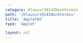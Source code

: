 ```yaml
---
category: Klausur2014INachtermin
path: '/Klausur2014INachtermin'
title: 'AppletB2'
type: 'Applet'

layout: nil
---
```

<link type="text/css" href="https://cdnjs.cloudflare.com/ajax/libs/jsxgraph/0.99.6/jsxgraph.css"><link rel="stylesheet" type="text/css" href="//cdnjs.cloudflare.com/ajax/libs/jsxgraph/0.99.7/jsxgraph.css" />
<div id="3f473e3d-a444-4b74-9e9b-44f8db2458bd" class="jxgbox" style="width:500px; height:500px">
<script type="text/javascript">
    (function() {
	const board = JXG.JSXGraph.initBoard('3f473e3d-a444-4b74-9e9b-44f8db2458bd', {
    							boundingbox: [-8, 13, 8, -3],
                  axis: false
              });
var M = board.create('point', [0,0], {name:'M', color:'red', fixed:true});
var S = board.create('point', [0,10], {color:'red', name:'S', fixed:true});
var A = board.create('point', [-4,0], {name:'A', fixed:true, color:'red'});
var C = board.create('point',[4,0], {name:'C', fixed:true, color:'red'});
var B = board.create('point', [Math.sin(315/180*Math.PI)*2, Math.sin(315/180*Math.PI)*2], {color:'red', name:'B',fixed:true});
var D = board.create('point', [Math.sin(45/180*Math.PI)*2, Math.sin(45/180*Math.PI)*2], {color:'red', name:'D',fixed:true});

var AB = board.create('segment', [A,B], {color:'red'});
board.create('segment', [B,C], {color:'red'});
board.create('segment', [C,D], {color:'red'});
var AD = board.create('segment', [D,A], {color:'red'});
var AS = board.create('segment', [A,S], {color:'red'});
var BS = board.create('segment', [B,S], {color:'red'});
var CS = board.create('segment', [C,S], {color:'red'});
var DS = board.create('segment', [D,S], {color:'red'});

var AC = board.create('segment', [A,C], {color:'gray', strokeWidth:2});
board.create('segment', [B,D], {color:'gray', strokeWidth:2});

board.create('angle', [A,S,C], {name:' ', radius:2});

var Z = board.create('point', [0,7], {color:'red', name:'Z', fixed:true});

var A = board.create('glider', [AS], {color:'orange', name:'A'});
var temp = board.create('parallel', [A,AC], {visible:false});

var C = board.create('intersection', [temp, CS], {color:'green', name:'C', fixed:true});

var temp = board.create('parallel', [A,AB], {visible:false});

var B = board.create('intersection', [temp, BS], {color:'green', name:'B', fixed:true});

var temp = board.create('parallel', [A,AD], {visible:false});

var D = board.create('intersection', [temp, DS], {color:'green', name:'D', fixed:true});

var M1 = board.create('midpoint', [A,C], {color:'green', name:'M', fixed:true});
board.create('polygon', [A,B,C,D]);
board.create('segment', [A,D], {color:'green'});
board.create('segment', [B,C], {color:'green'});
board.create('segment', [A,B], {color:'green'});
board.create('segment', [C,D], {color:'green'});

board.create('segment', [A,Z], {color:'green'});
board.create('segment', [B,Z], {color:'green'});
board.create('segment', [C,Z], {color:'green'});
board.create('segment', [Z,D], {color:'green'});

var phi = board.create('angle', [A,Z,C], {orthotype:'sectordot', radius:1.5, name:'&phi;', label:{fontsize:16}});

board.create('segment', [A,M], {color:'purple'});
board.create('segment', [B,M], {color:'purple'});
board.create('segment', [C,M], {color:'purple'});
board.create('segment', [D,M], {color:'purple'});

board.create('text', [-5,10, function(){return '&phi; = ' + JXG.toFixed(phi.Value()*180/Math.PI,2)+ '°'}], {fontsize:18});

 })(); </script>
  </div>
